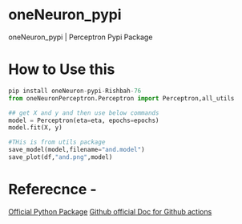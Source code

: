 # oneNeuron_pypi
oneNeuron_pypi | Perceptron Pypi Package

# How to Use this
```python
pip install oneNeuron-pypi-Rishbah-76
from oneNeuronPerceptron.Perceptron import Perceptron,all_utils

## get X and y and then use below commands
model = Perceptron(eta=eta, epochs=epochs)
model.fit(X, y)

#THis is from utils package
save_model(model,filename="and.model")
save_plot(df,"and.png",model)
```
# Referecnce -
[Official Python Package](https://packaging.python.org/tutorials/packaging-projects/)
[Github official Doc for Github actions](https://docs.github.com/en/actions/automating-builds-and-tests/building-and-testing-python)